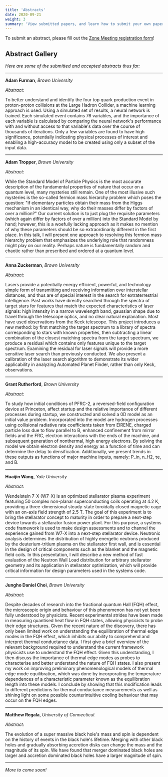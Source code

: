 ```yaml
---
title: 'Abstracts'
date: 2020-09-21
weight: 3
summary: 'View submitted papers, and learn how to submit your own paper!'
---
```


To submit an abstract, please fill out the [Zone Meeting registration form](https://sps-zone-1.github.io/zone-meeting/)! 



## Abstract Gallery

*Here are some of the submitted and accepted abstracts thus far:* 

---

**Adam Furman**, 
_Brown University_

*Abstract:*

To better understand and identify the four top quark production event in proton-proton collisions at the Large Hadron Collider, a machine learning approach is used. Using a simulated set of results, a neural network is trained. Each simulated event contains 76 variables, and the importance of each variable is calculated by comparing the neural network's performance with and without access to that variable's data over the course of thousands of iterations. Only a few variables are found to have high significance, potentially indicating physical processes of interest and enabling a high-accuracy model to be created using only a subset of the input data. 

---

**Adam Tropper**, 
_Brown University_

*Abstract:*

While the Standard Model of Particle Physics is the most accurate description of the fundamental properties of nature that occur on a quantum level, many mysteries still remain. One of the most illusive such mysteries is the so-called fermion mass hierarchy problem which poses the question: "if elementary particles obtain their mass from the Higgs mechanism in an identical way, why do their masses differ by factors of over a million?" Our current solution is to just plug the requisite parameters (which again differ by factors of over a million) into the Standard Model by hand; however, this is a woefully lacking approach as it makes no mention of why these parameters should be so extraordinarily different in the first place. In this talk, I will present one approach to resolving this fermion mass hierarchy problem that emphasizes the underlying role that randomness might play on our reality. Perhaps nature is fundamentally random and chaotic rather than prescribed and ordered at a quantum level.

---

**Anna Zuckerman**, 
_Brown University_

*Abstract:*

Lasers provide a potentially energy efficient, powerful, and technology simple form of transmitting and receiving information over interstellar distances, and thus are of special interest in the search for extraterrestrial intelligence. Past works have directly searched through the spectra of target stars for features that match the expected characteristics of laser signals: high intensity in a narrow wavelength band, gaussian shape due to travel through the telescope optics, and no clear natural explanation. Most have used observations from the Keck telescope. This project introduces a new method: by first matching the target spectrum to a library of spectra corresponding to stars with known properties, then subtracting a linear combination of the closest matching spectra from the target spectrum, we produce a residual which contains only features unique to the target spectrum. Examining the residual for laser signals will provide a more sensitive laser search than previously conducted. We also present a calibration of the laser search algorithm to demonstrate its wider applicability in analyzing Automated Planet Finder, rather than only Keck, observations. 

---
**Grant Rutherford**, 
_Brown University_

*Abstract:*

To study how initial conditions of PFRC-2, a reversed-field configuration device at Princeton, affect startup and the relative importance of different processes during startup, we constructed and solved a 0D model as an initial value problem. Incorporated into the model are hydrogen processes using collisional radiative rate coefficients taken from EIRENE, charged particle loss due to flow parallel to B, enhanced confinement from mirror fields and the FRC, electron interactions with the ends of the machine, and subsequent generation of nonthermal, high energy electrons. By solving the model we obtain electron density and energy as a function of time and can determine the delay to densification. Additionally, we present trends in these outputs as functions of major machine inputs, namely: P_in, n_H2, τe, and B.

---

**Huaijin Wang**, 
_Yale University_

*Abstract:*

Wendelstein 7-X (W7-X) is an optimized stellarator plasma experiment featuring 50 complex non-planar superconducting coils operating at 4.2 K, providing a three-dimensional steady-state toroidally closed magnetic cage with an on-axis field strength of 2.5 T. The goal of this experiment is to bring the stellarator concept to maturity in order to prepare a next-step device towards a stellarator fusion power plant. For this purpose, a systems code framework is used to make design assessments and to channel the experience gained from W7-X into a next-step stellarator device. Neutronic analysis determines the distribution of highly energetic neutrons produced by the deuterium-tritium plasma on the stellarator first wall, and is essential in the design of critical components such as the blanket and the magnetic field coils. In this presentation, I will describe a new method of fast evaluation of the Neutron Wall Load distribution for arbitrary stellarator geometry and its application in stellarator optimization, which will provide critical information for design parameters used in the systems code.

---

**Jungho Daniel Choi**, 
_Brown University_

*Abstract:*

Despite decades of research into the fractional quantum Hall (FQH) effect, the microscopic origin and behaviour of this phenomenon has not yet been fully understood by physicists. Recent experimental strides have been made in measuring quantised heat flow in FQH states, allowing physicists to probe their edge structures. Given the recent nature of the discovery, there has only been limited work on understanding the equilibration of thermal edge modes in the FQH effect, which inhibits our ability to comprehend and interpret thermal conductance data. I first give a brief overview of the relevant background required to understand the current framework physicists use to understand the FQH effect. Given this understanding, I then discuss the importance of thermal edge modes as probes to characterise and better understand the nature of FQH states. I also present my work on improving preliminary phenomenological models of thermal edge mode equilibration, which was done by incorporating the temperature dependences of a characteristic parameter known as the equilibration length into these models. I conclude by showing that this modification leads to different predictions for thermal conductance measurements as well as shining light on some possible counterintuitive cooling behaviour that may occur on the FQH edges.

---

**Matthew Regala**, 
_University of Connecticut_

*Abstract:*

The evolution of a super massive black hole's mass and spin is dependent on the history of events in the black hole's lifetime.  Merging with other black holes and gradually absorbing accretion disks can change the mass and the magnitude of its spin.  We have found that merger dominated black holes are larger and accretion dominated black holes have a larger magnitude of spin.


---

<!-- **Name**, 
_College_

*Abstract:*

--- -->

*More to come soon!*